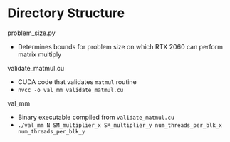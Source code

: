 # Directory Structure
problem_size.py
- Determines bounds for problem size on which RTX 2060 can perform matrix multiply

validate_matmul.cu
- CUDA code that validates `matmul` routine
- `nvcc -o val_mm validate_matmul.cu`

val_mm
- Binary executable compiled from `validate_matmul.cu`
- `./val_mm N SM_multiplier_x SM_multiplier_y num_threads_per_blk_x num_threads_per_blk_y`